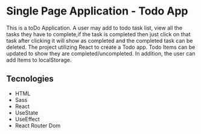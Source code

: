 # Single Page Application - Todo App
This is a toDo Application. A user may add to todo task list, view all  the tasks they have to complete,if the task is completed then just click on that task after clicking it will show as completed and the completed task can be deleted.
The project utilizing React to create a Todo app. Todo Items can be updated to show they are completed/uncompleted. In addition, the user can add Items to localStorage.

## Tecnologies


- HTML
- Sass
- React
- UseState
- UseEffect
- React Router Dom










